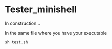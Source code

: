 # Tester_minishell
In construction...

In the same file where you have your executable
```c
sh test.sh
```
